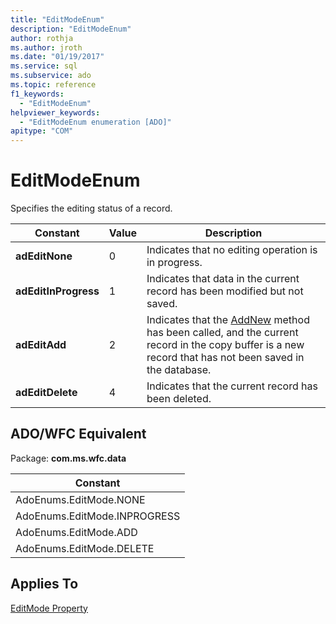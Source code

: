 ```yaml
---
title: "EditModeEnum"
description: "EditModeEnum"
author: rothja
ms.author: jroth
ms.date: "01/19/2017"
ms.service: sql
ms.subservice: ado
ms.topic: reference
f1_keywords:
  - "EditModeEnum"
helpviewer_keywords:
  - "EditModeEnum enumeration [ADO]"
apitype: "COM"
---
```

# EditModeEnum
Specifies the editing status of a record.  
  
|Constant|Value|Description|  
|--------------|-----------|-----------------|  
|**adEditNone**|0|Indicates that no editing operation is in progress.|  
|**adEditInProgress**|1|Indicates that data in the current record has been modified but not saved.|  
|**adEditAdd**|2|Indicates that the [AddNew](../../../ado/reference/ado-api/addnew-method-ado.md) method has been called, and the current record in the copy buffer is a new record that has not been saved in the database.|  
|**adEditDelete**|4|Indicates that the current record has been deleted.|  
  
## ADO/WFC Equivalent  
 Package: **com.ms.wfc.data**  
  
|Constant|  
|--------------|  
|AdoEnums.EditMode.NONE|  
|AdoEnums.EditMode.INPROGRESS|  
|AdoEnums.EditMode.ADD|  
|AdoEnums.EditMode.DELETE|  
  
## Applies To  
 [EditMode Property](../../../ado/reference/ado-api/editmode-property.md)
